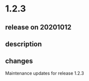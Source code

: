 # 1.2.3

## release on 20201012

## description

## changes

Maintenance updates for release 1.2.3

